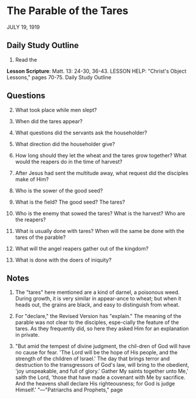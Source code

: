 # The Parable of the Tares
JULY 19, 1919

## Daily Study Outline

1. Read the

**Lesson Scripture**: Matt. 13: 24-30, 36-43. LESSON HELP: "Christ's Object Lessons," pages 70-75. Daily Study Outline

## Questions

2. What took place while men slept? 

3. When did the tares appear? 

4. What questions did the servants ask the householder? 

7. What direction did the householder give? 

8. How long should they let the wheat and the tares grow together? What would the reapers do in the time of harvest? 

9. After Jesus had sent the multitude away, what request did the disciples make of Him? 

10. Who is the sower of the good seed? 

11. What is the field? The good seed? The tares? 

12. Who is the enemy that sowed the tares? What is the harvest? Who are the reapers? 

13. What is usually done with tares? When will the same be done with the tares of the parable? 

14. What will the angel reapers gather out of the kingdom? 

15. What is done with the doers of iniquity? 

## Notes

1. The "tares" here mentioned are a kind of darnel, a poisonous weed. During growth, it is very similar in appear-ance to wheat; but when it heads out, the grains are black, and easy to distinguish from wheat.

3. For "declare," the Revised Version has "explain." The meaning of the parable was not clear to the disciples, espe-cially the feature of the tares. As they frequently did, so here they asked Him for an explanation in private.

7. "But amid the tempest of divine judgment, the chil-dren of God will have no cause for fear. 'The Lord will be the hope of His people, and the strength of the children of Israel.' The day that brings terror and destruction to the transgressors of God's law, will bring to the obedient, 'joy unspeakable, and full of glory.' Gather My saints together unto Me,' saith the Lord, 'those that have made a covenant with Me by sacrifice. And the heavens shall declare His righteousness; for God is judge Himself.' "—"Patriarchs and Prophets," page
